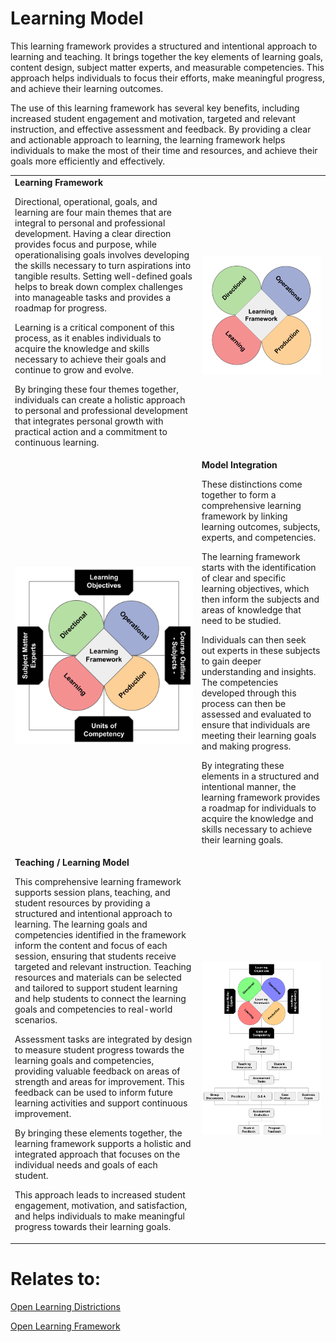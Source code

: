 # Learning Model
This learning framework provides a structured and intentional approach to learning and teaching. It brings together the key elements of learning goals, content design, subject matter experts, and measurable competencies. This approach helps individuals to focus their efforts, make meaningful progress, and achieve their learning outcomes.

The use of this learning framework has several key benefits, including increased student engagement and motivation, targeted and relevant instruction, and effective assessment and feedback. By providing a clear and actionable approach to learning, the learning framework helps individuals to make the most of their time and resources, and achieve their goals more efficiently and effectively.

|||
|:----|:----|
**Learning Framework**<p><p>Directional, operational, goals, and learning are four main themes that are integral to personal and professional development. Having a clear direction provides focus and purpose, while operationalising goals involves developing the skills necessary to turn aspirations into tangible results. Setting well-defined goals helps to break down complex challenges into manageable tasks and provides a roadmap for progress. <p><p>Learning is a critical component of this process, as it enables individuals to acquire the knowledge and skills necessary to achieve their goals and continue to grow and evolve.<p><p>By bringing these four themes together, individuals can create a holistic approach to personal and professional development that integrates personal growth with practical action and a commitment to continuous learning.|![Learnng Framework](/Library/Images/Integrated-Distinctions.svg)
![Learnng Framework](/Library/Images/Framework-inputs.svg)|**Model Integration**<p><p>These distinctions come together to form a comprehensive learning framework by linking learning outcomes, subjects, experts, and competencies. <p><p>The learning framework starts with the identification of clear and specific learning objectives, which then inform the subjects and areas of knowledge that need to be studied.<p><p>Individuals can then seek out experts in these subjects to gain deeper understanding and insights. The competencies developed through this process can then be assessed and evaluated to ensure that individuals are meeting their learning goals and making progress.<p><p>By integrating these elements in a structured and intentional manner, the learning framework provides a roadmap for individuals to acquire the knowledge and skills necessary to achieve their learning goals. |
**Teaching / Learning Model**<p><p>This comprehensive learning framework supports session plans, teaching, and student resources by providing a structured and intentional approach to learning. The learning goals and competencies identified in the framework inform the content and focus of each session, ensuring that students receive targeted and relevant instruction. Teaching resources and materials can be selected and tailored to support student learning and help students to connect the learning goals and competencies to real-world scenarios.<p><p>Assessment tasks are integrated by design to measure student progress towards the learning goals and competencies, providing valuable feedback on areas of strength and areas for improvement. This feedback can be used to inform future learning activities and support continuous improvement.<p><p>By bringing these elements together, the learning framework supports a holistic and integrated approach that focuses on the individual needs and goals of each student. <p><p>This approach leads to increased student engagement, motivation, and satisfaction, and helps individuals to make meaningful progress towards their learning goals.|![Learnng Framework](/Library/Images/Learning-Framework.svg)

# Relates to:
[Open Learning Districtions](/Resources/Teaching/learning-framework-distinctions.md)

[Open Learning Framework](/Resources/Open-Learning-Framework.md)